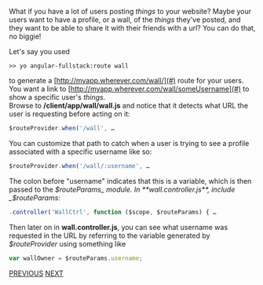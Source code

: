 What if you have a lot of users posting _things_ to your website? Maybe your users want to have a profile, or a wall, of the _things_ they've posted, and they want to be able to share it with their friends with a url? You can do that, no biggie!

Let's say you used

```
>> yo angular-fullstack:route wall
```

to generate a [http://myapp.wherever.com/wall/](#) route for your users. You want a link to [http://myapp.wherever.com/wall/someUsername](#) to show a specific user's _things_.<br>Browse to **/client/app/wall/wall.js** and notice that it detects what URL the user is requesting before acting on it:  

```javascript
$routeProvider.when('/wall', …
```

You can customize that path to catch when a user is trying to see a profile associated with a specific username like so:  

```javascript
$routeProvider.when('/wall/:username', …
```

The colon before "username" indicates that this is a variable, which is then passed to the _$routeParams_ module. In **wall.controller.js**, include _$routeParams_:  

```javascript
.controller('WallCtrl', function ($scope, $routeParams) { …
```

Then later on in **wall.controller.js**, you can see what username was requested in the URL by referring to the variable generated by _$routeProvider_ using something like  

```javascript
var wallOwner = $routeParams.username;
```

[PREVIOUS](Angular-Keep-Data-In-Sync) [NEXT](Angular-Make-Useful-APIs)
